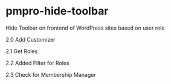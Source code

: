 # pmpro-hide-toolbar
Hide Toolbar on frontend of WordPress sites based on user role

2.0 Add Customizer

2.1 Get Roles

2.2 Added Filter for Roles

2.3 Check for Membership Manager
